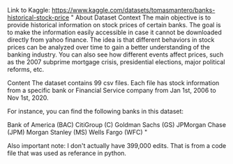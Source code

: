 Link to Kaggle: https://www.kaggle.com/datasets/tomasmantero/banks-historical-stock-price
"
About Dataset
Context
The main objective is to provide historical information on stock prices of certain banks. The goal is to make the information easily accessible in case it cannot be downloaded directly from yahoo finance. The idea is that different behaviors in stock prices can be analyzed over time to gain a better understanding of the banking industry. You can also see how different events affect prices, such as the 2007 subprime mortgage crisis, presidential elections, major political reforms, etc.

Content
The dataset contains 99 csv files. Each file has stock information from a specific bank or Financial Service company from Jan 1st, 2006 to Nov 1st, 2020.

For instance, you can find the following banks in this dataset:

Bank of America (BAC)
CitiGroup (C)
Goldman Sachs (GS)
JPMorgan Chase (JPM)
Morgan Stanley (MS)
Wells Fargo (WFC)
"



Also important note: I don't actually have 399,000 edits. That is from a code file that was used as referance in python.
